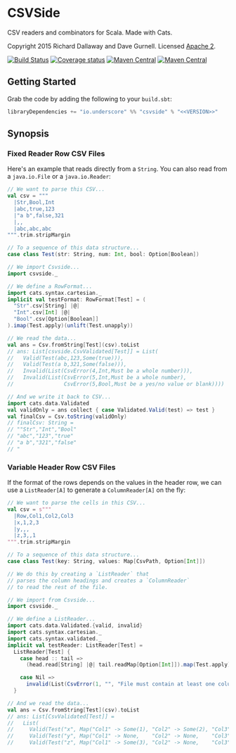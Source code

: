 # CSVSide

CSV readers and combinators for Scala. Made with Cats.

Copyright 2015 Richard Dallaway and Dave Gurnell. Licensed [Apache 2][license].

[![Build Status](https://travis-ci.org/underscoreio/csvside.svg?branch=develop)](https://travis-ci.org/underscoreio/csvside)
[![Coverage status](https://img.shields.io/codecov/c/github/underscoreio/csvside/develop.svg)](https://codecov.io/github/underscoreio/csvside)
[![Maven Central](https://maven-badges.herokuapp.com/maven-central/io.underscore/csvside_2.11/badge.svg)](https://maven-badges.herokuapp.com/maven-central/io.underscore/csvside_2.11)
[![Maven Central](https://maven-badges.herokuapp.com/maven-central/io.underscore/csvside_2.12/badge.svg)](https://maven-badges.herokuapp.com/maven-central/io.underscore/csvside_2.12)

## Getting Started

Grab the code by adding the following to your `build.sbt`:

~~~ scala
libraryDependencies += "io.underscore" %% "csvside" % "<<VERSION>>"
~~~

## Synopsis

### Fixed Reader Row CSV Files

Here's an example that reads directly from a `String`.
You can also read from a `java.io.File` or a `java.io.Reader`:

~~~ scala
// We want to parse this CSV...
val csv = """
  |Str,Bool,Int
  |abc,true,123
  |"a b",false,321
  |,,
  |abc,abc,abc
""".trim.stripMargin

// To a sequence of this data structure...
case class Test(str: String, num: Int, bool: Option[Boolean])

// We import Csvside...
import csvside._

// We define a RowFormat...
import cats.syntax.cartesian._
implicit val testFormat: RowFormat[Test] = (
  "Str".csv[String] |@|
  "Int".csv[Int] |@|
  "Bool".csv[Option[Boolean]]
).imap(Test.apply)(unlift(Test.unapply))

// We read the data...
val ans = Csv.fromString[Test](csv).toList
// ans: List[csvside.CsvValidated[Test]] = List(
//   Valid(Test(abc,123,Some(true))),
//   Valid(Test(a b,321,Some(false))),
//   Invalid(List(CsvError(4,Int,Must be a whole number))),
//   Invalid(List(CsvError(5,Int,Must be a whole number),
//                CsvError(5,Bool,Must be a yes/no value or blank))))

// And we write it back to CSV...
import cats.data.Validated
val validOnly = ans collect { case Validated.Valid(test) => test }
val finalCsv = Csv.toString(validOnly)
// finalCsv: String =
// ""Str","Int","Bool"
// "abc","123","true"
// "a b","321","false"
// "
~~~

### Variable Header Row CSV Files

If the format of the rows depends on the values in the header row,
we can use a `ListReader[A]` to generate a `ColumnReader[A]` on the fly:

~~~ scala
// We want to parse the cells in this CSV...
val csv = s"""
  |Row,Col1,Col2,Col3
  |x,1,2,3
  |y,,,
  |z,3,,1
""".trim.stripMargin

// To a sequence of this data structure...
case class Test(key: String, values: Map[CsvPath, Option[Int]])

// We do this by creating a `ListReader` that
// parses the column headings and creates a `ColumnReader`
// to read the rest of the file.

// We import from Csvside...
import csvside._

// We define a ListReader...
import cats.data.Validated.{valid, invalid}
import cats.syntax.cartesian._
import cats.syntax.validated._
implicit val testReader: ListReader[Test] =
  ListReader[Test] {
    case head :: tail =>
      (head.read[String] |@| tail.readMap[Option[Int]]).map(Test.apply).valid

    case Nil =>
      invalid(List(CsvError(1, "", "File must contain at least one column")))
  }

// And we read the data...
val ans = Csv.fromString[Test](csv).toList
// ans: List[CsvValidated[Test]] =
//   List(
//     Valid(Test("x", Map("Col1" -> Some(1), "Col2" -> Some(2), "Col3" -> Some(3)))),
//     Valid(Test("y", Map("Col1" -> None,    "Col2" -> None,    "Col3" -> None))),
//     Valid(Test("z", Map("Col1" -> Some(3), "Col2" -> None,    "Col3" -> Some(1)))))
~~~

[license]: http://www.apache.org/licenses/LICENSE-2.0
